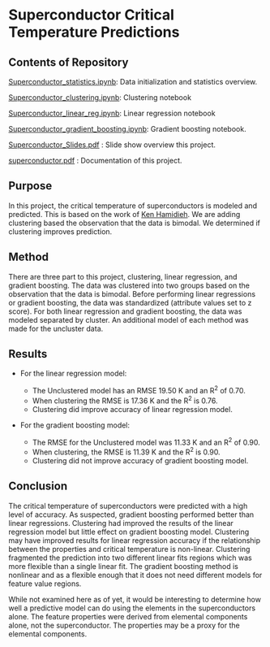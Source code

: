 #  Superconductor Critical Temperature Predictions
 
 
 
## Contents of Repository 
 

[Superconductor_statistics.ipynb](https://github.com/fullmetalchem15t/superconductors/blob/master/Superconductor_statistics.ipynb):
Data initialization and statistics overview.
 
[Superconductor_clustering.ipynb](https://github.com/fullmetalchem15t/superconductors/blob/master/Superconductor_clustering.ipynb):
 Clustering notebook

[Superconductor_linear_reg.ipynb](https://github.com/fullmetalchem15t/superconductors/blob/master/Superconductor_linear_reg.ipynb):
 Linear regression notebook

[Superconductor_gradient_boosting.ipynb](https://github.com/fullmetalchem15t/superconductors/blob/master/Superconductor_gradient_boosting.ipynb): Gradient boosting notebook.

[Superconductor_Slides.pdf](https://github.com/fullmetalchem15t/superconductors/blob/master/Superconductor_Slides.pdf) : Slide show overview this project.

[superconductor.pdf](https://github.com/fullmetalchem15t/superconductors/blob/master/superconductor.pdf) : Documentation of this project.
 
 
## Purpose
 
In this project, the critical temperature of superconductors is modeled and predicted. This is based on the work of 
[Ken Hamidieh](https://arxiv.org/abs/1803.1026). We are adding clustering based the observation that the data is bimodal. We  determined if clustering improves prediction.
 
## Method
 
There are three part to this project, clustering, linear regression, and gradient boosting. The data was clustered into two groups based on the observation that the data is bimodal. Before performing linear regressions or gradient boosting, the data was standardized (attribute values set to z score). For both linear regression and gradient boosting, the data was modeled separated by cluster. An additional model of each method was made for the uncluster data.
## Results

* For the linear regression model:
  - The Unclustered model has an RMSE 19.50 K and an R<sup>2</sup> of 0.70.
  - When clustering the RMSE is 17.36 K and the R<sup>2</sup> is 0.76.
  - Clustering did improve accuracy of linear regression model.
 
* For the gradient boosting model:
  - The RMSE for the Unclustered model was 11.33 K and an R<sup>2</sup> of 0.90. 
  - When clustering, the RMSE is 11.39 K and the R<sup>2</sup> is 0.90.  
  - Clustering did not improve accuracy of gradient boosting model.

## Conclusion

The critical temperature of superconductors were predicted with a high level of accuracy. As suspected, gradient boosting performed better than linear regressions. Clustering had improved the results of the linear regression model but little effect on gradient boosting model. Clustering may have improved results for linear regression accuracy if the relationship between the properties and critical temperature is non-linear. Clustering fragmented the prediction into two different linear fits regions which was more flexible than a single linear fit. The gradient boosting method is nonlinear and as a flexible enough that it does not need different models for feature value regions.

 
While not examined here as of yet, it would be interesting to determine how well a predictive model can do using the elements in the superconductors alone. The feature properties were derived from elemental components alone, not the superconductor. The properties may be a proxy for the elemental components.

